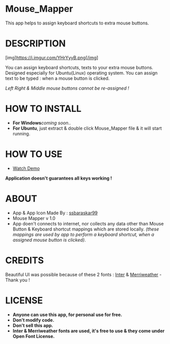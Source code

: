 # Mouse_Mapper
  This app helps to assign keyboard shortcuts to extra mouse buttons.

# **DESCRIPTION**
[img]https://i.imgur.com/YHrYyyB.png[/img]

  You can assign keyboard shortcuts, texts to your extra mouse buttons. Designed especially for Ubuntu(Linux) operating system.
  You can assign text to be typed : when a mouse button is clicked.
  
  _Left Right & Middle mouse buttons cannot be re-assigned !_
  
 # HOW TO INSTALL
 - **For Windows**_coming soon.._
 - **For Ubuntu**, just extract & double click Mouse_Mapper file & it will start running.

# HOW TO USE
- [Watch Demo](https://drive.google.com/file/d/1UAB8-7q5n3EzrPGom1ZBHsF8fUW8M7qf/view?usp=sharing)

**Application doesn't guarantees all keys working !**

# **ABOUT**
- App & App Icon Made By : [ssbaraskar99](https://github.com/ssbaraskar99/)
- Mouse Mapper v 1.0
- App doen't connects to internet, nor collects any data other than Mouse Button & Keyboard shortcut mappings which are stored locally. _(these mappings are used by app to perform a keyboard shortcut, when a assigned mouse button is clicked)_.

# **CREDITS**
Beautiful UI was possible because of these 2 fonts :
[Inter](https://github.com/rsms/inter) & [Merriweather](https://github.com/SorkinType/Merriweather)
-Thank you !

# **LICENSE**
- **Anyone can use this app, for personal use for free.**
- **Don't modify code.**
- **Don't sell this app.**
- **Inter & Merriweather fonts are used, it's free to use & they come under Open Font License.**
